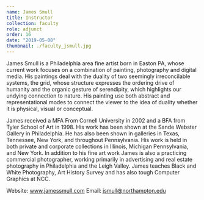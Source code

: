 ```yaml
---
name: James Smull
title: Instructor
collection: faculty
role: adjunct
order: 16
date: "2019-05-08"
thumbnail: ./faculty_jsmull.jpg
---
```


James Smull is a Philadelphia area fine artist born in Easton PA, whose current work focuses on a combination of painting, photography and digital media. His paintings deal with the duality of two seemingly irreconcilable systems, the grid, whose structure expresses the ordering drive of humanity and the organic gesture of serendipity, which highlights our undying connection to nature. His painting use both abstract and representational modes to connect the viewer to the idea of duality whether it is physical, visual or conceptual.

James received a MFA From Cornell University in 2002 and a BFA from Tyler School of Art in 1998. His work has been shown at the Sande Webster Gallery in Philadelphia. He has also been shown in galleries in Texas, Tennessee, New York, and throughout Pennsylvania. His work is held in both private and corporate collections in Illinois, Michigan Pennsylvania, and New York. In addition to his fine art work James is also a practicing commercial photographer, working primarily in advertising and real estate photography in Philadelphia and the Leigh Valley. James teaches Black and White Photography, Art History Survey and has also tough Computer Graphics at NCC.

Website: <a href="http://www.jamessmull.com">www.jamessmull.com</a>
Email: <a href="mailto:jsmull@northampton.edu">jsmull@northampton.edu</a>
